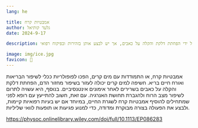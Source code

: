 ```yaml
---
lang: he 

title: אמבטיות קרח
author: גלעד קותיאל
date: 2024-9-17

description: אמבטיות קרח יכולות לשפר את הבריאות על ידי הפחתת דלקת והקלה על כאבים, אך יש לבצע אותן בזהירות ובפיקוח רפואי.

image: img/ice.jpg
favicon: 🛀
---
```


אמבטיות קרח, או התמודדות עם מים קרים, הפכו לפופולריות ככלי לשיפור הבריאות ואורח חיים בריא. חשיפה למים קרים יכולה לעזור בשיפור מחזור הדם, הפחתת דלקת והקלה על כאבים בשרירים לאחר אימונים אינטנסיביים. בנוסף, היא עשויה לתרום לשיפור מצב הרוח ולהגברת תחושת האנרגיה. עם זאת, חשוב להתייעץ עם רופא לפני שמתחילים להוסיף אמבטיות קרח לשגרת החיים, במיוחד אם יש בעיות רפואיות קיימות, ולבצע את הפעולה בצורה מבוקרת ומדודה, כדי למנוע פגיעות או תופעות לוואי שליליות.

https://physoc.onlinelibrary.wiley.com/doi/full/10.1113/EP086283
